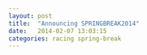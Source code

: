 ```yaml
---
layout: post
title:  "Announcing SPRINGBREAK2014"
date:   2014-02-07 13:03:15
categories: racing spring-break
---
```

